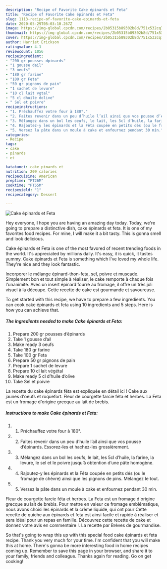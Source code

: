 ```yaml
---
description: "Recipe of Favorite Cake épinards et Feta"
title: "Recipe of Favorite Cake épinards et Feta"
slug: 1113-recipe-of-favorite-cake-epinards-et-feta
date: 2020-05-29T05:03:10.267Z
image: https://img-global.cpcdn.com/recipes/2b05315b89302b8d/751x532cq70/cake-epinards-et-feta-photo-principale-de-la-recette.jpg
thumbnail: https://img-global.cpcdn.com/recipes/2b05315b89302b8d/751x532cq70/cake-epinards-et-feta-photo-principale-de-la-recette.jpg
cover: https://img-global.cpcdn.com/recipes/2b05315b89302b8d/751x532cq70/cake-epinards-et-feta-photo-principale-de-la-recette.jpg
author: Harriet Erickson
ratingvalue: 4.1
reviewcount: 1056
recipeingredient:
- "200 gr pousses dpinards"
- "1 gousse dail"
- "3 oeufs"
- "180 gr farine"
- "100 gr Feta"
- "50 gr pignons de pain"
- "1 sachet de levure"
- "10 cl lait vgtal"
- "5 cl dhuile dolive"
- " Sel et poivre"
recipeinstructions:
- "1. Préchauffez votre four à 180°."
- "2. Faites revenir dans un peu d’huile l’ail ainsi que vos pousse d’épinards. Essorez-les et hachez-les grossièrement."
- "3. Mélangez dans un bol les oeufs, le lait, les 5cl d’huile, la farine, la levure, le sel et le poivre jusqu’à obtention d’une pâte homogène."
- "4. Rajoutez-y les épinards et la Fêta coupée en petits dés (ou le fromage de chèvre) ainsi que les pignons de pins. Mélangez le tout."
- "5. Versez la pâte dans un moule à cake et enfournez pendant 30 min."
categories:
- Recipe
tags:
- cake
- pinards
- et

katakunci: cake pinards et 
nutrition: 209 calories
recipecuisine: American
preptime: "PT26M"
cooktime: "PT55M"
recipeyield: "1"
recipecategory: Dessert

---
```



![Cake épinards et Feta](https://img-global.cpcdn.com/recipes/2b05315b89302b8d/751x532cq70/cake-epinards-et-feta-photo-principale-de-la-recette.jpg)

Hey everyone, I hope you are having an amazing day today. Today, we're going to prepare a distinctive dish, cake épinards et feta. It is one of my favorites food recipes. For mine, I will make it a bit tasty. This is gonna smell and look delicious.

Cake épinards et Feta is one of the most favored of recent trending foods in the world. It's appreciated by millions daily. It's easy, it is quick, it tastes yummy. Cake épinards et Feta is something which I've loved my whole life. They're nice and they look fantastic.

Incorporer le mélange épinard-thon-feta, sel, poivre et muscade. Simplement bon et tout simple à réaliser, le cake remporte à chaque fois l&#39;unanimité. Avec un insert épinard fourré au fromage, il offre un très joli visuel à la découpe. Cette recette de cake est gourmande et savoureuse.


To get started with this recipe, we have to prepare a few ingredients. You can cook cake épinards et feta using 10 ingredients and 5 steps. Here is how you can achieve that.

<!--inarticleads1-->

##### The ingredients needed to make Cake épinards et Feta:

1. Prepare 200 gr pousses d’épinards
1. Take 1 gousse d’ail
1. Make ready 3 oeufs
1. Take 180 gr farine
1. Take 100 gr Feta
1. Prepare 50 gr pignons de pain
1. Prepare 1 sachet de levure
1. Prepare 10 cl lait végétal
1. Make ready 5 cl d’huile d’olive
1. Take  Sel et poivre


La recette du cake épinards féta est expliquée en détail ici ! Cake aux jaunes d&#39;oeufs et roquefort. Fleur de courgette farcie féta et herbes. La Feta est un fromage d&#39;origine grecque au lait de brebis. 

<!--inarticleads2-->

##### Instructions to make Cake épinards et Feta:

1. 1. Préchauffez votre four à 180°.
1. 2. Faites revenir dans un peu d’huile l’ail ainsi que vos pousse d’épinards. Essorez-les et hachez-les grossièrement.
1. 3. Mélangez dans un bol les oeufs, le lait, les 5cl d’huile, la farine, la levure, le sel et le poivre jusqu’à obtention d’une pâte homogène.
1. 4. Rajoutez-y les épinards et la Fêta coupée en petits dés (ou le fromage de chèvre) ainsi que les pignons de pins. Mélangez le tout.
1. 5. Versez la pâte dans un moule à cake et enfournez pendant 30 min.


Fleur de courgette farcie féta et herbes. La Feta est un fromage d&#39;origine grecque au lait de brebis. Pour mettre en valeur ce fromage emblématique, nous avons choisi les épinards et la crème liquide, qui ont pour Cette recette de quiche aux épinards et feta est ainsi facile et rapide à réaliser et sera idéal pour un repas en famille. Découvrez cette recette de cake et donnez votre avis en commentaire !. La recette par Brèves de gourmandise. 

So that's going to wrap this up with this special food cake épinards et feta recipe. Thank you very much for your time. I'm confident that you will make this at home. There's gonna be more interesting food in home recipes coming up. Remember to save this page in your browser, and share it to your family, friends and colleague. Thanks again for reading. Go on get cooking!
